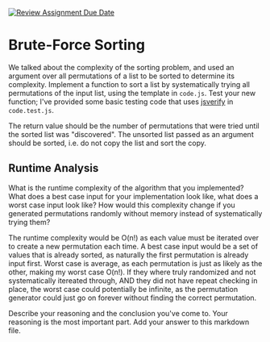 [![Review Assignment Due Date](https://classroom.github.com/assets/deadline-readme-button-24ddc0f5d75046c5622901739e7c5dd533143b0c8e959d652212380cedb1ea36.svg)](https://classroom.github.com/a/7eEMzrNd)
# Brute-Force Sorting

We talked about the complexity of the sorting problem, and used an argument over
all permutations of a list to be sorted to determine its complexity. Implement
a function to sort a list by systematically trying all permutations of the input
list, using the template in `code.js`. Test your new function; I've provided
some basic testing code that uses [jsverify](https://jsverify.github.io/) in
`code.test.js`.

The return value should be the number of permutations that were tried until the
sorted list was "discovered". The unsorted list passed as an argument should be
sorted, i.e. do not copy the list and sort the copy.

## Runtime Analysis

What is the runtime complexity of the algorithm that you implemented? What does
a best case input for your implementation look like, what does a worst case
input look like? How would this complexity change if you generated permutations
randomly without memory instead of systematically trying them?

The runtime complexity would be O(n!) as each value must be iterated over to create a new permutation each time. A best case input would be a set of values that is already sorted, as naturally the first permutation is already input first. Worst case is average, as each permutation is just as likely as the other, making my worst case O(n!). If they where truly randomized and not systematically itereated through, AND they did not have repeat checking in place, the worst case could potentially be infinite, as the permutation generator could just go on forever without finding the correct permutation.

Describe your reasoning and the conclusion you've come to. Your reasoning is the
most important part. Add your answer to this markdown file.
